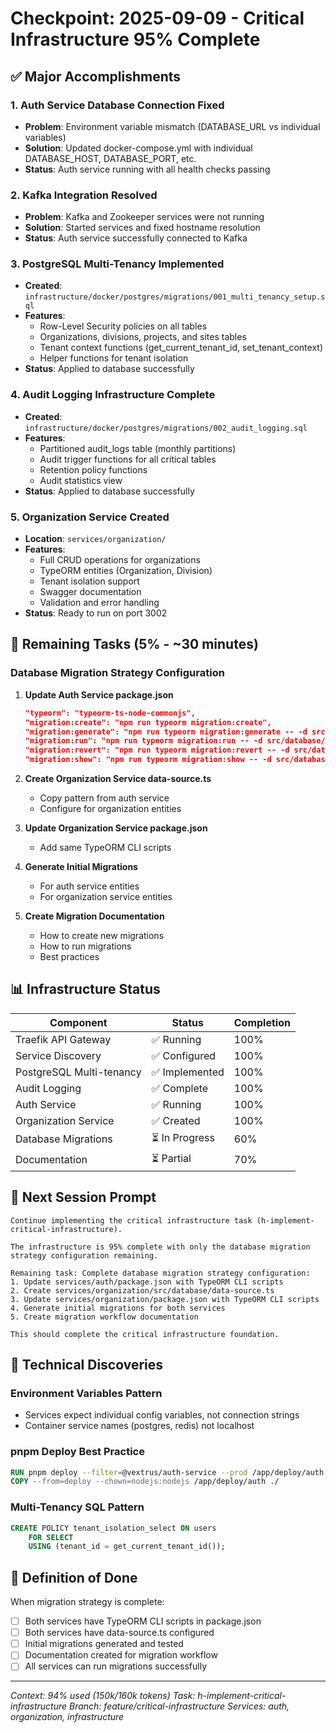 # Checkpoint: 2025-09-09 - Critical Infrastructure 95% Complete

## ✅ Major Accomplishments

### 1. Auth Service Database Connection Fixed
- **Problem**: Environment variable mismatch (DATABASE_URL vs individual variables)
- **Solution**: Updated docker-compose.yml with individual DATABASE_HOST, DATABASE_PORT, etc.
- **Status**: Auth service running with all health checks passing

### 2. Kafka Integration Resolved
- **Problem**: Kafka and Zookeeper services were not running
- **Solution**: Started services and fixed hostname resolution
- **Status**: Auth service successfully connected to Kafka

### 3. PostgreSQL Multi-Tenancy Implemented
- **Created**: `infrastructure/docker/postgres/migrations/001_multi_tenancy_setup.sql`
- **Features**:
  - Row-Level Security policies on all tables
  - Organizations, divisions, projects, and sites tables
  - Tenant context functions (get_current_tenant_id, set_tenant_context)
  - Helper functions for tenant isolation
- **Status**: Applied to database successfully

### 4. Audit Logging Infrastructure Complete
- **Created**: `infrastructure/docker/postgres/migrations/002_audit_logging.sql`
- **Features**:
  - Partitioned audit_logs table (monthly partitions)
  - Audit trigger functions for all critical tables
  - Retention policy functions
  - Audit statistics view
- **Status**: Applied to database successfully

### 5. Organization Service Created
- **Location**: `services/organization/`
- **Features**:
  - Full CRUD operations for organizations
  - TypeORM entities (Organization, Division)
  - Tenant isolation support
  - Swagger documentation
  - Validation and error handling
- **Status**: Ready to run on port 3002

## 🔧 Remaining Tasks (5% - ~30 minutes)

### Database Migration Strategy Configuration

1. **Update Auth Service package.json**
   ```json
   "typeorm": "typeorm-ts-node-commonjs",
   "migration:create": "npm run typeorm migration:create",
   "migration:generate": "npm run typeorm migration:generate -- -d src/database/data-source.ts",
   "migration:run": "npm run typeorm migration:run -- -d src/database/data-source.ts",
   "migration:revert": "npm run typeorm migration:revert -- -d src/database/data-source.ts",
   "migration:show": "npm run typeorm migration:show -- -d src/database/data-source.ts"
   ```

2. **Create Organization Service data-source.ts**
   - Copy pattern from auth service
   - Configure for organization entities

3. **Update Organization Service package.json**
   - Add same TypeORM CLI scripts

4. **Generate Initial Migrations**
   - For auth service entities
   - For organization service entities

5. **Create Migration Documentation**
   - How to create new migrations
   - How to run migrations
   - Best practices

## 📊 Infrastructure Status

| Component | Status | Completion |
|-----------|--------|------------|
| Traefik API Gateway | ✅ Running | 100% |
| Service Discovery | ✅ Configured | 100% |
| PostgreSQL Multi-tenancy | ✅ Implemented | 100% |
| Audit Logging | ✅ Complete | 100% |
| Auth Service | ✅ Running | 100% |
| Organization Service | ✅ Created | 100% |
| Database Migrations | ⏳ In Progress | 60% |
| Documentation | ⏳ Partial | 70% |

## 🚀 Next Session Prompt

```
Continue implementing the critical infrastructure task (h-implement-critical-infrastructure). 

The infrastructure is 95% complete with only the database migration strategy configuration remaining. 

Remaining task: Complete database migration strategy configuration:
1. Update services/auth/package.json with TypeORM CLI scripts
2. Create services/organization/src/database/data-source.ts  
3. Update services/organization/package.json with TypeORM CLI scripts
4. Generate initial migrations for both services
5. Create migration workflow documentation

This should complete the critical infrastructure foundation.
```

## 📝 Technical Discoveries

### Environment Variables Pattern
- Services expect individual config variables, not connection strings
- Container service names (postgres, redis) not localhost

### pnpm Deploy Best Practice
```dockerfile
RUN pnpm deploy --filter=@vextrus/auth-service --prod /app/deploy/auth
COPY --from=deploy --chown=nodejs:nodejs /app/deploy/auth ./
```

### Multi-Tenancy SQL Pattern
```sql
CREATE POLICY tenant_isolation_select ON users
    FOR SELECT
    USING (tenant_id = get_current_tenant_id());
```

## 🏁 Definition of Done

When migration strategy is complete:
- [ ] Both services have TypeORM CLI scripts in package.json
- [ ] Both services have data-source.ts configured
- [ ] Initial migrations generated and tested
- [ ] Documentation created for migration workflow
- [ ] All services can run migrations successfully

---

*Context: 94% used (150k/160k tokens)*
*Task: h-implement-critical-infrastructure*
*Branch: feature/critical-infrastructure*
*Services: auth, organization, infrastructure*
